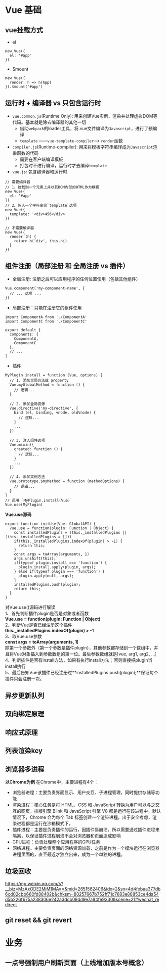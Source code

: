 # Vue 基础
## vue挂载方式
- el
```
new Vue({
  el: '#app'
})
```
- $mount
```
new Vue({
  render: h => h(App)
}).$mount('#app')
```
## 运行时 + 编译器 vs 只包含运行时
- `vue.common.js`(Runtime Only): 用来创建Vue实例、渲染并处理虚拟DOM等代码。基本就是除去编译器的其他一切
  - 借助`webpack`的loader工具，将.vue文件编译为`Javascript`，进行了预编译
  - `template` ——`vue-template-compiler`——> `render`函数
- `compiler.js`(Runtime-compiler): 用来将模板字符串编译成为`Javascript`渲染函数的代码
  - 需要在客户端编译模板
  - 打包时不进行编译，运行时才去编译`template`
- `vue.js`: 包含编译器和运行时
```
// 需要编译器
// 1、挂载到一个元素上并以其DOM内部的HTML作为模板
new Vue({
  el: '#app'
})
// 2、传入一个字符串给`template`选项
new Vue({
  template: '<div>456</div>'
})

// 不需要编译器
new Vue({
  render (h) {
    return h('div', this.hi)
  }
})
```
## 组件注册（局部注册 和 全局注册 vs 插件）
- 全局注册: 注册之后可以应用程序的任何位置使用（包括其他组件）
```
Vue.component('my-component-name', {
  // ... 选项 ...
})
```
- 局部注册：只能在注册它的组件使用
```
import ComponentA from './ComponentA'
import ComponentC from './ComponentC'

export default {
  components: {
    ComponentA,
    ComponentC
  },
  // ...
}
```
- 插件
```
MyPlugin.install = function (Vue, options) {
  // 1. 添加全局方法或 property
  Vue.myGlobalMethod = function () {
    // 逻辑...
  }

  // 2. 添加全局资源
  Vue.directive('my-directive', {
    bind (el, binding, vnode, oldVnode) {
      // 逻辑...
    }
    ...
  })

  // 3. 注入组件选项
  Vue.mixin({
    created: function () {
      // 逻辑...
    }
    ...
  })

  // 4. 添加实例方法
  Vue.prototype.$myMethod = function (methodOptions) {
    // 逻辑...
  }
}
// 调用 `MyPlugin.install(Vue)`
Vue.use(MyPlugin)
```
**Vue.use源码**
```
export function initUse(Vue: GlobalAPI) {
  Vue.use = function(plugin: Function | Object) {
    const installedPlugins = (this._installedPlugins || (this._installedPlugins = []))
    if(this._installedPlugins.indexOf(plugin) > -1) {
      return this;
    }
    const args = toArray(arguments, 1)
    args.unshift(this);
    if(typeof plugin.install === 'function') {
      plugin.install.apply(plugin, args);
    } else if(typeof plugin === 'function') {
      plugin.apply(null, args);
    }
    installedPlugins.push(plugin);
    return this;
  }
}
```
对Vue.use()源码进行解读<br>
1、首先判断插件plugin是否是对象或者函数<br>
**Vue.use = function(plugin: Function | Object)**<br>
2、判断Vue是否已经注册这个插件<br>
**this._installedPlugins.indexOf(plugin) > -1**<br>
3、取Vue.use参数<br>
**const args = toArray(arguments, 1)**<br>
除第一个参数外（第一个参数是插件plugin），其他参数都存储到一个数组中，并且将Vue对象插入到参数数组的第一位。最后参数数组就是[vue, arg1, arg2, ...]<br>
4、判断插件是否有install方法，如果有执行install方法；否则直接把plugin当install执行<br>
5、最后告知Vue该插件已经注册过**installedPlugins.push(plugin);**保证每个插件只会注册一次。<br>
## 异步更新队列
## 双向绑定原理
## 响应式原理
## 列表渲染key
## 浏览器多进程
**以Chrome为例**
在Chrome中，主要进程有4个：<br>
- 浏览器进程：主要负责界面显示、用户交互、子进程管理，同时提供存储等功能
- 渲染进程：核心任务是将 HTML、CSS 和 JavaScript 转换为用户可以与之交互的网页，排版引擎 Blink 和 JavaScript 引擎 V8 都是运行在该进程中，默认情况下，Chrome 会为每个 Tab 标签创建一个渲染进程。出于安全考虑，渲染进程都是运行在沙箱模式下。
- 插件进程：主要是负责插件的运行，因插件易崩溃，所以需要通过插件进程来隔离，以保证插件进程崩溃不会对浏览器和页面造成影响
- GPU进程：负责处理整个应用程序的GPU任务
- 网络进程。主要负责页面的网络资源加载，之前是作为一个模块运行在浏览器进程里面的，直至最近才独立出来，成为一个单独的进程。
## 垃圾回收
https://mp.weixin.qq.com/s?__biz=MzAxODE2MjM1MA==&mid=2651562406&idx=2&sn=4d4febaa377db6cd02cbb660fd88402b&chksm=80257667b752ff71c7683e88853ce4da54d5b226f675a238306e242a3dcb09dd9e7a84fe9330&scene=21#wechat_redirect

## git reset && git revert

# 业务
## 一点号强制用户刷新页面（上线增加版本号概念）